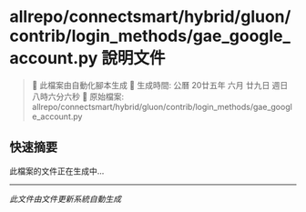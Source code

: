 # allrepo/connectsmart/hybrid/gluon/contrib/login_methods/gae_google_account.py 說明文件

> 🚧 此檔案由自動化腳本生成
> 📅 生成時間: 公曆 20廿五年 六月 廿九日 週日 八時六分六秒
> 📂 原始檔案: allrepo/connectsmart/hybrid/gluon/contrib/login_methods/gae_google_account.py

## 快速摘要
此檔案的文件正在生成中...

<!-- 實際使用時，這裡會是 Claude Code 生成的完整文件內容 -->

---
*此文件由文件更新系統自動生成*
